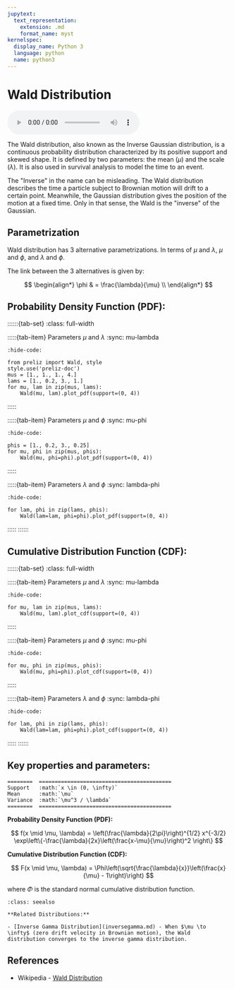 ```yaml
---
jupytext:
  text_representation:
    extension: .md
    format_name: myst
kernelspec:
  display_name: Python 3
  language: python
  name: python3
---
```

# Wald Distribution

<audio controls> <source src="../../_static/wald.mp3" type="audio/mpeg"> This browser cannot play the pronunciation audio file for this distribution. </audio>

The Wald distribution, also known as the Inverse Gaussian distribution, is a continuous probability distribution characterized by its positive support and skewed shape. It is defined by two parameters: the mean ($\mu$) and the scale ($\lambda$). It is also used in survival analysis to model the time to an event.

The "Inverse" in the name can be misleading. The Wald distribution describes the time a particle subject to Brownian motion will drift to a certain point. Meanwhile, the Gaussian distribution gives the position of the motion at a fixed time. Only in that sense, the Wald is the "inverse" of the Gaussian.

## Parametrization

Wald distribution has 3 alternative parametrizations. In terms of $\mu$ and $\lambda$, $\mu$ and $\phi$, and $\lambda$ and $\phi$.

The link between the 3 alternatives is given by:

$$
\begin{align*}
\phi & = \frac{\lambda}{\mu} \\
\end{align*}
$$

## Probability Density Function (PDF):

::::::{tab-set}
:class: full-width

:::::{tab-item} Parameters $\mu$ and $\lambda$
:sync: mu-lambda
```{jupyter-execute}
:hide-code:

from preliz import Wald, style
style.use('preliz-doc')
mus = [1., 1., 1., 4.]
lams = [1., 0.2, 3., 1.]
for mu, lam in zip(mus, lams):
    Wald(mu, lam).plot_pdf(support=(0, 4))
```
:::::

:::::{tab-item} Parameters $\mu$ and $\phi$
:sync: mu-phi

```{jupyter-execute}
:hide-code:

phis = [1., 0.2, 3., 0.25]
for mu, phi in zip(mus, phis):
    Wald(mu, phi=phi).plot_pdf(support=(0, 4))
```
:::::

:::::{tab-item} Parameters $\lambda$ and $\phi$
:sync: lambda-phi

```{jupyter-execute}
:hide-code:

for lam, phi in zip(lams, phis):
    Wald(lam=lam, phi=phi).plot_pdf(support=(0, 4))
```
:::::
::::::

## Cumulative Distribution Function (CDF):

::::::{tab-set}
:class: full-width

:::::{tab-item} Parameters $\mu$ and $\lambda$
:sync: mu-lambda
```{jupyter-execute}
:hide-code:

for mu, lam in zip(mus, lams):
    Wald(mu, lam).plot_cdf(support=(0, 4))
```
:::::

:::::{tab-item} Parameters $\mu$ and $\phi$
:sync: mu-phi

```{jupyter-execute}
:hide-code:

for mu, phi in zip(mus, phis):
    Wald(mu, phi=phi).plot_cdf(support=(0, 4))
```
:::::

:::::{tab-item} Parameters $\lambda$ and $\phi$
:sync: lambda-phi

```{jupyter-execute}
:hide-code:

for lam, phi in zip(lams, phis):
    Wald(lam=lam, phi=phi).plot_cdf(support=(0, 4))
```
:::::
::::::

## Key properties and parameters:

```{eval-rst}
========  ==========================================
Support   :math:`x \in (0, \infty)`
Mean      :math:`\mu`
Variance  :math:`\mu^3 / \lambda`
========  ==========================================
```

**Probability Density Function (PDF):**

$$
f(x \mid \mu, \lambda) = \left(\frac{\lambda}{2\pi}\right)^{1/2} x^{-3/2} \exp\left\{-\frac{\lambda}{2x}\left(\frac{x-\mu}{\mu}\right)^2    \right\}
$$

**Cumulative Distribution Function (CDF):**

$$
F(x \mid \mu, \lambda) = \Phi\left(\sqrt{\frac{\lambda}{x}}\left(\frac{x}{\mu} - 1\right)\right)
$$

where $\Phi$ is the standard normal cumulative distribution function.

```{seealso}
:class: seealso

**Related Distributions:**

- [Inverse Gamma Distribution](inversegamma.md) - When $\mu \to \infty$ (zero drift velocity in Brownian motion), the Wald distribution converges to the inverse gamma distribution.
```

## References

- Wikipedia - [Wald Distribution](https://en.wikipedia.org/wiki/Inverse_Gaussian_distribution)

